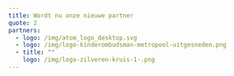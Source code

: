 ```yaml
---
title: Wordt nu onze nieuwe partner
quote: 2
partners:
  - logo: /img/atom_logo_desktop.svg
  - logo: /img/logo-kinderombudsman-metropool-uitgesneden.png
  - title: ""
    logo: /img/logo-zilveren-kruis-1-.png
---
```

